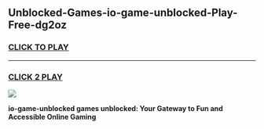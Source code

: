 
## Unblocked-Games-io-game-unblocked-Play-Free-dg2oz
<h3>
<a href="https://premium76.site?title=io-game-unblocked&ref=15A">CLICK TO PLAY</a></h3>
<hr>

<h3>
<a href="https://premium76.site?title=io-game-unblocked&ref=15A">CLICK 2 PLAY</a>
  
</h3>

<a href="https://premium76.site?title=io-game-unblocked&ref=15A"><img src="https://clearcache.store/games.png"></a>


**io-game-unblocked games unblocked: Your Gateway to Fun and Accessible Online Gaming**
